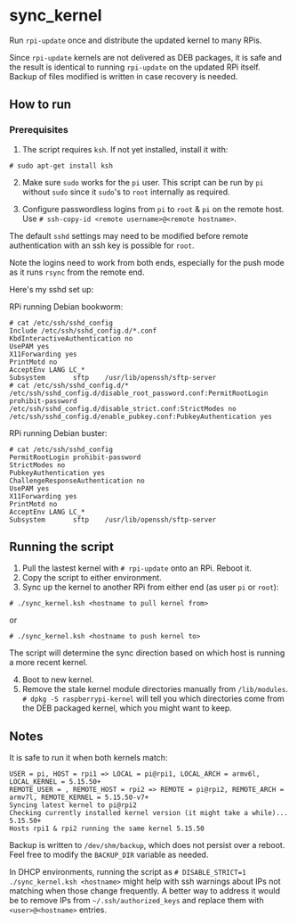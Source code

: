 # sync_kernel
Run `rpi-update` once and distribute the updated kernel to many RPis.

Since `rpi-update` kernels are not delivered as DEB packages,
it is safe and the result is identical to running `rpi-update`
on the updated RPi itself. Backup of files modified is written
in case recovery is needed.

## How to run

### Prerequisites
1. The script requires `ksh`. If not yet installed, install it with:
```
# sudo apt-get install ksh
```
2. Make sure `sudo` works for the `pi` user. This script can be run
by `pi` without `sudo` since it `sudo`'s to `root` internally as required.

3. Configure passwordless logins from `pi` to `root` & `pi` on the remote host.
Use `# ssh-copy-id <remote username>@<remote hostname>`.

The default `sshd` settings may need to be modified before
remote authentication with an ssh key is possible for `root`.

Note the logins need to work from both ends, especially for
the push mode as it runs `rsync` from the remote end.

Here's my sshd set up:

RPi running Debian bookworm:

```
# cat /etc/ssh/sshd_config
Include /etc/ssh/sshd_config.d/*.conf
KbdInteractiveAuthentication no
UsePAM yes
X11Forwarding yes
PrintMotd no
AcceptEnv LANG LC_*
Subsystem       sftp    /usr/lib/openssh/sftp-server
# cat /etc/ssh/sshd_config.d/*
/etc/ssh/sshd_config.d/disable_root_password.conf:PermitRootLogin prohibit-password
/etc/ssh/sshd_config.d/disable_strict.conf:StrictModes no
/etc/ssh/sshd_config.d/enable_pubkey.conf:PubkeyAuthentication yes
```

RPi running Debian buster:

```
# cat /etc/ssh/sshd_config
PermitRootLogin prohibit-password
StrictModes no
PubkeyAuthentication yes
ChallengeResponseAuthentication no
UsePAM yes
X11Forwarding yes
PrintMotd no
AcceptEnv LANG LC_*
Subsystem       sftp    /usr/lib/openssh/sftp-server
```

## Running the script

1. Pull the lastest kernel with `# rpi-update` onto an RPi. Reboot it.
2. Copy the script to either environment.
3. Sync up the kernel to another RPi from either end (as user `pi` or `root`):
```
# ./sync_kernel.ksh <hostname to pull kernel from>
```
or
```
# ./sync_kernel.ksh <hostname to push kernel to>
```
The script will determine the sync direction based on which host
is running a more recent kernel.

4. Boot to new kernel.
5. Remove the stale kernel module directories manually from `/lib/modules`.
`# dpkg -S raspberrypi-kernel` will tell you which directories come from the
DEB packaged kernel, which you might want to keep.

## Notes
It is safe to run it when both kernels match:
```
USER = pi, HOST = rpi1 => LOCAL = pi@rpi1, LOCAL_ARCH = armv6l, LOCAL_KERNEL = 5.15.50+
REMOTE_USER = , REMOTE_HOST = rpi2 => REMOTE = pi@rpi2, REMOTE_ARCH = armv7l, REMOTE_KERNEL = 5.15.50-v7+
Syncing latest kernel to pi@rpi2
Checking currently installed kernel version (it might take a while)... 5.15.50+
Hosts rpi1 & rpi2 running the same kernel 5.15.50
```

Backup is written to `/dev/shm/backup`, which does not persist over 
a reboot. Feel free to modify the `BACKUP_DIR` variable as needed.

In DHCP environments, running the script as
`# DISABLE_STRICT=1 ./sync_kernel.ksh <hostname>` might help with ssh warnings
about IPs not matching when those change frequently. A better way to address it
would be to remove IPs from `~/.ssh/authorized_keys` and replace them with
`<user>@<hostname>` entries.

